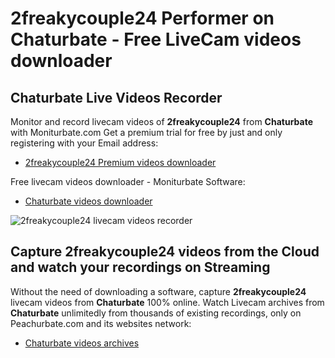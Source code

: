 # 2freakycouple24 Performer on Chaturbate - Free LiveCam videos downloader

## Chaturbate Live Videos Recorder

Monitor and record livecam videos of **2freakycouple24** from **Chaturbate** with Moniturbate.com
Get a premium trial for free by just and only registering with your Email address:
* [2freakycouple24 Premium videos downloader](https://moniturbate.com/request-demo-licence-key.html)

Free livecam videos downloader - Moniturbate Software:
* [Chaturbate videos downloader](https://moniturbate.com/moniturbate-download-software.html)

![2freakycouple24 livecam videos recorder](https://peachurnet.com/templates/moniturbate-software.png)


## Capture 2freakycouple24 videos from the Cloud and watch your recordings on Streaming

Without the need of downloading a software, capture **2freakycouple24** livecam videos from **Chaturbate** 100% online.
Watch Livecam archives from **Chaturbate** unlimitedly from thousands of existing recordings, only on Peachurbate.com and its websites network:
* [Chaturbate videos archives](https://peachurnet.com/)